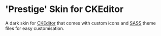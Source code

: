# 'Prestige' Skin for CKEditor

A dark skin for [CKEditor](http://ckeditor.com) that comes with custom icons and [SASS](http://sass-lang.com/) theme files for easy customisation.